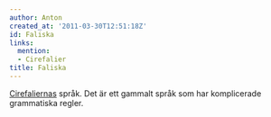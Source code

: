 ```yaml
---
author: Anton
created_at: '2011-03-30T12:51:18Z'
id: Faliska
links:
  mention:
  - Cirefalier
title: Faliska
---
```


[Cirefaliernas] språk. Det är ett gammalt språk som har komplicerade grammatiska regler.

  [Cirefaliernas]: Cirefalier
